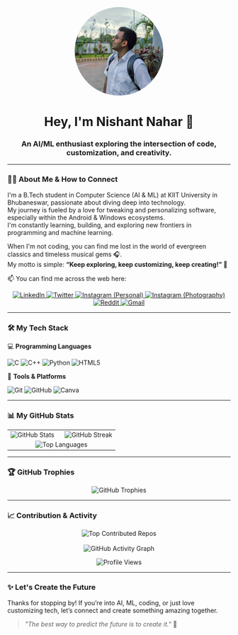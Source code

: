 <p align="center">
  <a href="https://github.com/Its-Nishant-10">
<p align="center">
  <img src="profile.jpg" width="200px" style="border-radius:50%; object-fit:cover; height:200px; width:200px;" />
</p>
  </a>
</p>

<h1 align="center">Hey, I'm Nishant Nahar 👋</h1>
<h3 align="center">An AI/ML enthusiast exploring the intersection of code, customization, and creativity.</h3>

---

### 👨‍💻 About Me & How to Connect  
I'm a B.Tech student in Computer Science (AI & ML) at KIIT University in Bhubaneswar, passionate about diving deep into technology.  
My journey is fueled by a love for tweaking and personalizing software, especially within the Android & Windows ecosystems.  
I'm constantly learning, building, and exploring new frontiers in programming and machine learning.  

When I'm not coding, you can find me lost in the world of evergreen classics and timeless musical gems 🎧.  
My motto is simple: **“Keep exploring, keep customizing, keep creating!” 🚀**

📫 You can find me across the web here:  

<p align="center">
  <a href="https://linkedin.com/in/nishantnahar2006">
    <img src="https://img.shields.io/badge/Nishant%20Nahar-%230077B5.svg?style=for-the-badge&logo=linkedin&logoColor=white" alt="LinkedIn">
  </a>
  <a href="https://x.com/yours_nishant">
    <img src="https://img.shields.io/badge/yours__nishant-%231DA1F2.svg?style=for-the-badge&logo=Twitter&logoColor=white" alt="Twitter">
  </a>
  <a href="https://instagram.com/its.nishant.10">
    <img src="https://img.shields.io/badge/Nishant%20Nahar-%23E4405F.svg?style=for-the-badge&logo=Instagram&logoColor=white" alt="Instagram (Personal)">
  </a>
  <a href="https://instagram.com/thesilent.lens">
    <img src="https://img.shields.io/badge/TheSilent.Lens-%23E4405F.svg?style=for-the-badge&logo=Instagram&logoColor=white" alt="Instagram (Photography)">
  </a>
  <a href="https://reddit.com/user/Nishant_6131">
    <img src="https://img.shields.io/badge/Nishant_6131-%23FF4500.svg?style=for-the-badge&logo=Reddit&logoColor=white" alt="Reddit">
  </a>
  <a href="mailto:nishantnahar2006@gmail.com">
    <img src="https://img.shields.io/badge/Email%20Me-D14836?style=for-the-badge&logo=gmail&logoColor=white" alt="Gmail">
  </a>
</p>

---

### 🛠️ My Tech Stack  

💻 **Programming Languages**  
<p>
  <img src="https://img.shields.io/badge/C-%2300599C.svg?style=for-the-badge&logo=c&logoColor=white" alt="C">
  <img src="https://img.shields.io/badge/C++-%2300599C.svg?style=for-the-badge&logo=c%2B%2B&logoColor=white" alt="C++">
  <img src="https://img.shields.io/badge/Python-3670A0?style=for-the-badge&logo=python&logoColor=ffdd54" alt="Python">
  <img src="https://img.shields.io/badge/HTML5-%23E34F26.svg?style=for-the-badge&logo=html5&logoColor=white" alt="HTML5">
</p>

🔧 **Tools & Platforms**  
<p>
  <img src="https://img.shields.io/badge/Git-F05032.svg?style=for-the-badge&logo=git&logoColor=white" alt="Git">
  <img src="https://img.shields.io/badge/GitHub-181717.svg?style=for-the-badge&logo=github&logoColor=white" alt="GitHub">
  <img src="https://img.shields.io/badge/Canva-%2300C4CC.svg?style=for-the-badge&logo=Canva&logoColor=white" alt="Canva">
</p>

---

### 📊 My GitHub Stats  

<p align="center">
  <table width="100%">
    <tr>
      <td width="50%" valign="top">
        <img src="https://github-readme-stats.vercel.app/api?username=Its-Nishant-10&theme=transparent&hide_border=false&include_all_commits=true&count_private=false" alt="GitHub Stats">
      </td>
      <td width="50%" valign="top">
        <img src="https://nirzak-streak-stats.vercel.app/?user=Its-Nishant-10&theme=transparent&hide_border=false" alt="GitHub Streak">
      </td>
    </tr>
    <tr>
      <td colspan="2" align="center">
        <img src="https://github-readme-stats.vercel.app/api/top-langs/?username=Its-Nishant-10&theme=transparent&hide_border=false&include_all_commits=true&count_private=false&layout=compact" alt="Top Languages">
      </td>
    </tr>
  </table>
</p>

---

### 🏆 GitHub Trophies  
<p align="center">
  <img src="https://github-profile-trophy.vercel.app/?username=Its-Nishant-10&theme=discord&no-frame=true&no-bg=true&margin-w=4" alt="GitHub Trophies">
</p>

---

### 📈 Contribution & Activity  
<p align="center">
  <img src="https://github-contributor-stats.vercel.app/api?username=Its-Nishant-10&limit=5&theme=catppuccin_latte&combine_all_yearly_contributions=true" alt="Top Contributed Repos">
  <br><br>
  <img src="https://github-readme-activity-graph.vercel.app/graph?username=Its-Nishant-10&theme=github-compact" alt="GitHub Activity Graph">
</p>

<p align="center">
  <img src="https://komarev.com/ghpvc/?username=Its-Nishant-10&color=3EB489" alt="Profile Views">
</p>

---

### ✨ Let's Create the Future  
Thanks for stopping by! If you’re into AI, ML, coding, or just love customizing tech, let’s connect and create something amazing together.  

> *"The best way to predict the future is to create it."* 🌟
